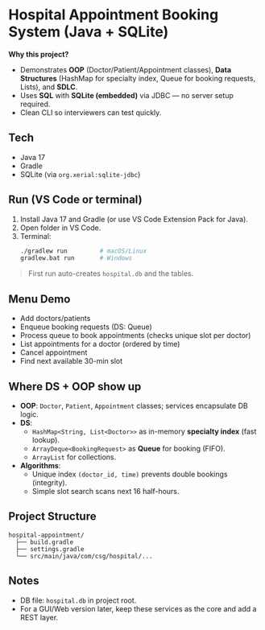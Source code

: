 # Hospital Appointment Booking System (Java + SQLite)

**Why this project?**
- Demonstrates **OOP** (Doctor/Patient/Appointment classes), **Data Structures** (HashMap for specialty index, Queue for booking requests, Lists), and **SDLC**.
- Uses **SQL** with **SQLite (embedded)** via JDBC — no server setup required.
- Clean CLI so interviewers can test quickly.

## Tech
- Java 17
- Gradle
- SQLite (via `org.xerial:sqlite-jdbc`)

## Run (VS Code or terminal)
1. Install Java 17 and Gradle (or use VS Code Extension Pack for Java).
2. Open folder in VS Code.
3. Terminal:
   ```bash
   ./gradlew run         # macOS/Linux
   gradlew.bat run       # Windows
   ```

> First run auto-creates `hospital.db` and the tables.

## Menu Demo
- Add doctors/patients
- Enqueue booking requests (DS: Queue)
- Process queue to book appointments (checks unique slot per doctor)
- List appointments for a doctor (ordered by time)
- Cancel appointment
- Find next available 30-min slot

## Where DS + OOP show up
- **OOP**: `Doctor`, `Patient`, `Appointment` classes; services encapsulate DB logic.
- **DS**:
  - `HashMap<String, List<Doctor>>` as in-memory **specialty index** (fast lookup).
  - `ArrayDeque<BookingRequest>` as **Queue** for booking (FIFO).
  - `ArrayList` for collections.
- **Algorithms**:
  - Unique index `(doctor_id, time)` prevents double bookings (integrity).
  - Simple slot search scans next 16 half-hours.

## Project Structure
```
hospital-appointment/
  ├── build.gradle
  ├── settings.gradle
  └── src/main/java/com/csg/hospital/...
```

## Notes
- DB file: `hospital.db` in project root.
- For a GUI/Web version later, keep these services as the core and add a REST layer.